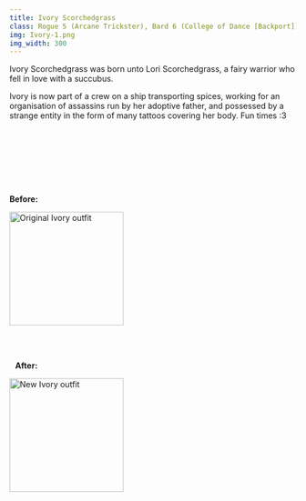 ```yaml
---
title: Ivory Scorchedgrass
class: Rogue 5 (Arcane Trickster), Bard 6 (College of Dance [Backport]), Sorcerer 1 (Shadow Magic)
img: Ivory-1.png
img_width: 300
---
```


Ivory Scorchedgrass was born unto Lori Scorchedgrass, a fairy warrior who fell in love with a succubus.

Ivory is now part of a crew on a ship transporting spices, working for an organisation of assassins run by her adoptive father, and possessed by a strange entity in the form of many tattoos covering her body. Fun times :3

<br /> <br /> <br /> <br /> <br /> <br />

<div class="centre-text padding-5px">
  <strong>Before:</strong>

  <img
    src="{{ site.baseurl }}/assets/characters/Ivory-0.png"
    alt="Original Ivory outfit"
    class="bordered"
    style="max-width: 75%; width: 200px;"
  />

  <br /> <br />

  <strong style="margin-left: 10px;">After:</strong>

  <img
    src="{{ site.baseurl }}/assets/characters/Ivory-1.png"
    alt="New Ivory outfit"
    class="bordered"
    style="max-width: 75%; width: 200px;"
  />
</div>

